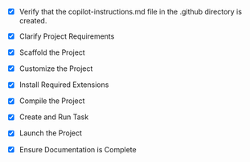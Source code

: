 <!-- Use this file to provide workspace-specific custom instructions to Copilot. For more details, visit https://code.visualstudio.com/docs/copilot/copilot-customization#_use-a-githubcopilotinstructionsmd-file -->
- [x] Verify that the copilot-instructions.md file in the .github directory is created.

- [x] Clarify Project Requirements
	<!-- Project requirements: Next.js aplikasi penjualan file digital dengan Tailwind CSS, Vercel Postgres, dan Vercel Blob -->

- [x] Scaffold the Project
	<!-- Proyek Next.js berhasil dibuat dengan struktur lengkap -->

- [x] Customize the Project
	<!-- Aplikasi digital store telah dikustomisasi sesuai requirements dengan fitur lengkap -->

- [x] Install Required Extensions
	<!-- Tidak ada extension khusus yang diperlukan -->

- [x] Compile the Project
	<!-- Dependencies berhasil diinstall dan server development berjalan tanpa error -->

- [x] Create and Run Task
	<!-- Task development server berhasil dibuat dan dijalankan -->

- [x] Launch the Project
	<!-- Aplikasi telah berhasil diluncurkan di http://localhost:3001 -->

- [x] Ensure Documentation is Complete
	<!-- README.md sudah lengkap dengan dokumentasi dan copilot-instructions.md sudah dibuat -->
